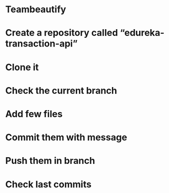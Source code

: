 # Teambeautify 
# Create a repository called “edureka-transaction-api”
# Clone it
# Check the current branch
# Add few files
# Commit them with message
# Push them in branch
# Check last commits
